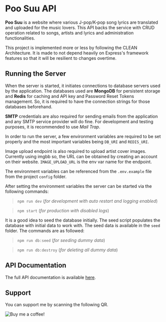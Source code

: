 # Poo Suu API

**Poo Suu** is a website where various J-pop/K-pop song lyrics are translated and uploaded for the music lovers. This API backs the service with CRUD operation related to songs, artists and lyrics and administration functionalities.

This project is implemented more or less by following the CLEAN Architecture. It is made to not depend heavily on Express's framework features so that it will be resilient to changes overtime.

## Running the Server

When the server is started, it initiates connections to database servers used by the application. The databases used are **MongoDB** for persistent storage and **Redis** for caching and API key and Password Reset Tokens management. So, it is required to have the connection strings for those databases beforehand.

**SMTP** credentials are also required for sending emails from the application and any SMTP service provider will do fine. For development and testing purposes, it is recommended to use _Mail Trap_.

In order to run the server, a few environment variables are required to be set properly and the most important variables being `DB_URI` and `REDIS_URI`.

Image upload endpoint is also required to upload artist cover images. Currently using imgbb so, the URL can be obtained by creating an account on their website. `IMAGE_UPLOAD_URL` is the env var name for the endpoint.

The environment variables can be referenced from the `.env.example` file from the project `config` folder.

After setting the environment variables the server can be started via the following commands:

> `npm run dev` (_for development with auto restart and logging enabled_)

> `npm start` (_for production with disabled logs_)

It is a good idea to seed the database initially. The seed script populates the database with initial data to work with. The seed data is available in the `seed` folder. The commands are as followed:

> `npm run db:seed` (_for seeding dummy data_)

> `npm run db:destroy` (_for deleting all dummy data_)

## API Documentation

The full API documentation is available [here](https://documenter.getpostman.com/view/8103362/UVXerxrb).

## Support

You can support me by scanning the following QR.

<p align="left">
   <img src="https://i.ibb.co/Jcf2t3g/bmc-qr.png" alt="Buy me a coffee!"/>
</p>
